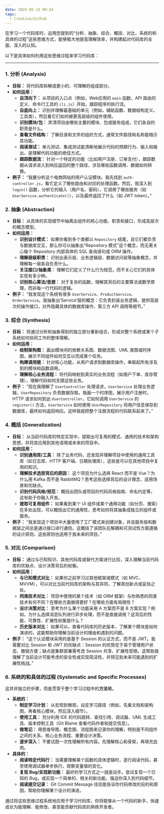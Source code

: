 ```yaml
---
date: 2025-05-13 00:24
tags:
  - Creative/Github
---
```


在学习一个代码库时，运用您提到的“分析、抽象、综合、概括、对比、系统的和具体的过程”这些思维方式，能够极大地提高理解效率，并构建起对代码库的全面、深入的认知。

以下是具体如何利用这些思维过程来学习代码库：

---

### 1. **分析 (Analysis)**

- **目标：** 将代码库拆解成更小的、可理解的组成部分。
- **如何运用：**
  - **自顶向下：** 从项目的入口点（例如，Web应用的 `main` 函数、API 路由的定义、命令行工具的 `cli.js`）开始，跟踪程序的执行流。
  - **自底向上：** 识别并理解最基础的单元（例如，辅助函数、数据结构定义、工具类），然后看它们如何被更高层级的组件使用。
  - **识别模块/包：** 弄清项目由哪些主要的模块、包或服务组成，它们各自的职责是什么。
  - **查看文件结构：** 了解目录和文件的组织方式，通常文件路径和名称能暗示其功能。
  - **阅读测试：** 单元测试、集成测试能清晰地展示代码的预期行为、输入和输出，是理解代码功能的绝佳方式。
  - **跟踪数据流：** 针对一个特定的功能（比如用户注册、订单支付），跟踪数据从请求进入到响应返回的整个路径，涉及哪些函数调用、数据如何转换。
- **例子：** “我要分析这个电商网站的用户认证模块。我先找到 `auth-controller.js`，看它定义了哪些路由和对应的处理函数。然后，我深入到 `login()` 函数，分析它的输入（用户名、密码），它调用了哪些服务（如 `UserService.authenticate()`），以及最终返回了什么（如 JWT token）。”

### 2. **抽象 (Abstraction)**

- **目标：** 从具体的实现细节中抽离出组件的核心功能、职责和接口，形成高层次的概念模型。
- **如何运用：**
  - **识别设计模式：** 如果你看到多个类都以 `Repository` 结尾，且它们都负责与数据库交互，那么你可以抽象出“Repository 模式”这个概念，而无需关心每个 Repository 内部具体的 SQL 查询语句或 ORM 操作。
  - **理解层级职责：** 识别出表示层、业务逻辑层、数据访问层等抽象概念，并理解每一层各自负责什么。
  - **关注接口/抽象类：** 理解它们定义了什么行为规范，而不关心它们的具体实现有多少种。
  - **识别核心算法/思想：** 对于复杂的函数，理解其背后的主要算法或数学原理，而非每一行代码的逻辑。
- **例子：** “我发现这个系统有很多 `UserService`、`ProductService`、`OrderService`。我抽象出‘Service’层的概念：它负责封装业务逻辑，提供高层次的操作接口，对外隐藏具体的数据库操作、第三方 API 调用等细节。”

### 3. **综合 (Synthesis)**

- **目标：** 将通过分析和抽象得到的独立部分重新组合，形成对整个系统或某个子系统如何协同工作的整体理解。
- **如何运用：**
  - **绘制架构图：** 画出模块间的依赖关系图、数据流图、UML 类图或时序图，展示不同组件如何交互以完成某个任务。
  - **构建调用链：** 针对核心功能，从用户请求到数据库操作，串联起所有涉及到的模块和函数调用。
  - **理解核心业务流程：** 将代码映射到真实的业务流程（如用户下单、库存管理），理解代码如何支撑这些业务。
- **例子：** “现在我理解了 `UserController` 处理请求，`UserService` 处理业务逻辑，`UserRepository` 负责数据存取。我画一个时序图，展示用户注册时，HTTP 请求如何到达 `UserController`，它如何调用 `UserService` 的 `register()` 方法，`UserService` 如何使用 `UserRepository` 将用户信息保存到数据库，最终如何返回响应。这样我就把整个注册流程的代码联系起来了。”

### 4. **概括 (Generalization)**

- **目标：** 从当前代码库的特定实现中，提取出可复用的模式、通用的技术和架构思想，并将其应用到其他语境或未来的项目中。
- **如何运用：**
  - **识别通用库/工具：** 除了业务代码，还发现并理解项目中使用的通用工具库（如日志库、HTTP 客户端、日期处理库），这些是可以在其他项目中复用的知识。
  - **理解技术选型背后的原因：** 这个项目为什么选择 React 而不是 Vue？为什么用 Kafka 而不是 RabbitMQ？思考这些选择背后的设计理念、适用场景和优缺点。
  - **识别代码风格/规范：** 概括出团队或项目的代码风格指南、命名约定等，这有助于你融入开发。
  - **提取可复用组件：** 如果看到某个 UI 组件或某个通用功能（如分页、搜索）在多处出现，可以概括出它的通用性，思考如何将其抽象成独立的组件或服务。
- **例子：** “我发现这个项目中大量使用了工厂模式来创建对象，并且服务层和数据层之间总是通过接口进行通信。这概括了该团队在解耦和可测试性方面遵循的设计原则，这些原则也适用于我未来的项目。”

### 5. **对比 (Comparison)**

- **目标：** 通过与已知知识、其他代码库或替代方案进行比较，深入理解当前代码库的优缺点、设计决策背后的权衡。
- **如何运用：**
  - **与已知模式对比：** 如果你之前学习过其他框架或模式（如 MVC、MVVM），可以对比当前代码库的架构与其异同，了解其创新点或妥协之处。
  - **同类技术对比：** 项目中使用的某个技术（如 ORM 框架）与你熟悉的同类技术有何不同？在哪些方面做得更好？在哪些方面有局限性？
  - **设计决策对比：** 思考为什么某个功能采用 A 方案而不是 B 方案实现？例如，为什么选择消息队列进行异步处理，而不是直接调用？这背后的性能、可靠性、扩展性权衡是什么？
  - **历史版本对比：** 如果可以，查看代码库的历史版本，了解某个模块是如何演进的，这能帮助你理解当前设计的理由和遇到的问题。
- **例子：** “这个认证模块采用的是基于 Session 的认证方式，而不是 JWT。我需要对比 Session 和 JWT 的优缺点：Session 的优势在于易于管理用户状态、撤销方便；缺点是集群部署需考虑 Session 共享、扩展性受限。这帮助我理解了当前设计可能考虑的安全性或实现简洁性，并预见到未来可能遇到的扩展性挑战。”

### 6. **系统的和具体的过程 (Systematic and Specific Processes)**

这并非独立的步骤，而是贯穿于整个学习过程中的**方法论**。

- **系统的：**
  - **制定学习计划：** 从宏观到微观，设定学习路径（例如，先看文档和架构图，再看核心模块，然后深入细节）。
  - **使用工具：** 充分利用 IDE 的代码跳转、查找引用、调试器、UML 生成工具、版本控制工具（Git Blame 查看代码作者和提交信息）。
  - **做笔记：** 用思维导图、概念图、流程图来记录你的理解，特别是不同组件之间的关系、核心业务流程、重要设计决策。
  - **逐步深入：** 不要试图一次性理解所有内容。先理解核心和骨架，再填充血肉。
- **具体的：**
  - **阅读特定代码行：** 当需要理解某个函数的具体逻辑时，逐行阅读代码，甚至使用调试器单步执行，观察变量值的变化。
  - **复现 Bug/实现新功能：** 最好的学习方式之一就是动手。尝试复现一个已知的 Bug，或实现一个简单的、相关的新功能，强迫你深入到代码细节。
  - **阅读提交记录：** Git Commit Message 往往能告诉你代码修改的目的和原因，帮助你理解某个设计的演进。

通过将这些思维过程系统地应用于学习代码库，你将能够从一个代码的新手，快速成长为能理解、能修改、甚至能贡献代码库的熟练开发者。

